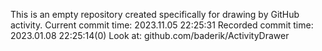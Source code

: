 This is an empty repository created specifically for drawing by GitHub activity.
Current commit time: 2023.11.05 22:25:31
Recorded commit time: 2023.01.08 22:25:14(0)
Look at: github.com/baderik/ActivityDrawer
